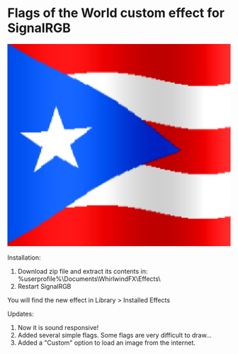 # Flags of the World custom effect for SignalRGB
![alt text](https://github.com/joseamirandavelez/PRFlag/blob/main/PRFlag.png "Flags of the World")

Installation:
1. Download zip file and extract its contents in: %userprofile%\Documents\WhirlwindFX\Effects\
2. Restart SignalRGB

You will find the new effect in Library > Installed Effects

Updates:

1. Now it is sound responsive!
2. Added several simple flags. Some flags are very difficult to draw...
3. Added a "Custom" option to load an image from the internet.